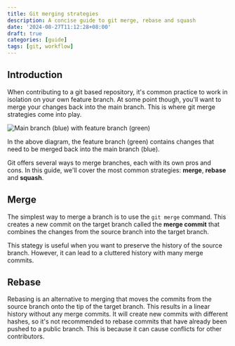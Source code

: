 ```yaml
---
title: Git merging strategies
description: A concise guide to git merge, rebase and squash
date: '2024-08-27T11:12:28+08:00'
draft: true
categories: [guide]
tags: [git, workflow]
---
```

## Introduction

When contributing to a git based repository, it's common practice to work in isolation on your own feature branch. At some point though, you'll want to merge your changes back into the main branch. This is where git merge strategies come into play.

![Main branch (blue) with feature branch (green)](feature-branch.png)

In the above diagram, the feature branch (green) contains changes that need to be merged back into the main branch (blue).

Git offers several ways to merge branches, each with its own pros and cons. In this guide, we'll cover the most common strategies: **merge**, **rebase** and **squash**.

## Merge

The simplest way to merge a branch is to use the `git merge` command. This creates a new commit on the target branch called the **merge commit** that combines the changes from the source branch into the target branch.

This stategy is useful when you want to preserve the history of the source branch. However, it can lead to a cluttered history with many merge commits.

## Rebase

Rebasing is an alternative to merging that moves the commits from the source branch onto the tip of the target branch. This results in a linear history without any merge commits. It will create new commits with different hashes, so it's not recommended to rebase commits that have already been pushed to a public branch. This is because it can cause conflicts for other contributors.